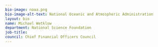 ```yaml
---
bio-image: noaa.png
bio-image-alt-text: National Oceanic and Atmospheric Administration
layout: bio
name: Michael Wetklow
department: National Science Foundation
job-title: 
council: Chief Financial Officers Council
---
```

